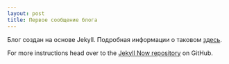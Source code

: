 ```yaml
---
layout: post
title: Первое сообщение блога
---
```


Блог создан на основе Jekyll. Подробная информации о таковом [здесь](http://frontender.info/build-blog-jekyll-github-pages).

For more instructions head over to the [Jekyll Now repository](https://github.com/barryclark/jekyll-now) on GitHub.
